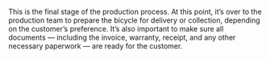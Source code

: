 This is the final stage of the production process. At this point, it’s over to the production team to prepare the bicycle for delivery or collection, depending on the customer’s preference. It’s also important to make sure all documents — including the invoice, warranty, receipt, and any other necessary paperwork — are ready for the customer.
